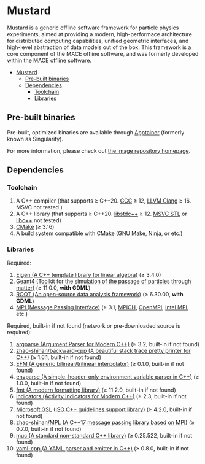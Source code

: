 # Mustard

Mustard is a generic offline software framework for particle physics experiments, aimed at providing a modern, high-performace architecture for distributed computing capabilities, unified geometric interfaces, and high-level abstraction of data models out of the box. This framework is a core component of the MACE offline software, and was formerly developed within the MACE offline software.

- [Mustard](#mustard)
  - [Pre-built binaries](#pre-built-binaries)
  - [Dependencies](#dependencies)
    - [Toolchain](#toolchain)
    - [Libraries](#libraries)

## Pre-built binaries

Pre-built, optimized binaries are available through [Apptainer](https://apptainer.org/) (formerly known as Singularity).

For more information, please check out [the image repository homepage](https://github.com/zhao-shihan/Mustard-apptainer).

## Dependencies

### Toolchain

1. A C++ compiler (that supports ≥ C++20. [GCC](https://gcc.gnu.org/) ≥ 12, [LLVM Clang](https://clang.llvm.org/) ≥ 16. MSVC not tested.)
2. A C++ library (that supports ≥ C++20. [libstdc++](https://gcc.gnu.org/onlinedocs/libstdc++/) ≥ 12. [MSVC STL](https://github.com/microsoft/STL) or [libc++](https://libcxx.llvm.org) not tested)
3. [CMake](https://cmake.org/) (≥ 3.16)
4. A build system compatible with CMake ([GNU Make](https://www.gnu.org/software/make/), [Ninja](https://ninja-build.org), or etc.)

### Libraries

Required:

1. [Eigen (A C++ template library for linear algebra)](https://eigen.tuxfamily.org/) (≥ 3.4.0)
2. [Geant4 (Toolkit for the simulation of the passage of particles through matter)](https://geant4.org/) (≥ 11.0.0, **with GDML**)
3. [ROOT (An open-source data analysis framework)](https://root.cern/) (≥ 6.30.00, **with GDML**)
4. [MPI (Message Passing Interface)](https://www.mpi-forum.org/) (≥ 3.1, [MPICH](https://www.mpich.org/), [OpenMPI](https://www.open-mpi.org/), [Intel MPI](https://www.intel.cn/content/www/cn/zh/developer/tools/oneapi/mpi-library.html), etc.)

Required, built-in if not found (network or pre-downloaded source is required):

1. [argparse (Argument Parser for Modern C++)](https://github.com/p-ranav/argparse) (≥ 3.2, built-in if not found)
2. [zhao-shihan/backward-cpp (A beautiful stack trace pretty printer for C++)](https://github.com/zhao-shihan/backward-cpp) (≥ 1.6.1, built-in if not found)
3. [EFM (A generic bilinear/trilinear interpolator)](https://github.com/zhao-shihan/EFM) (≥ 0.1.0, built-in if not found)
4. [envparse (A simple, header-only environment variable parser in C++)](https://github.com/zhao-shihan/envparse) (≥ 1.0.0, built-in if not found)
5. [fmt (A modern formatting library)](https://github.com/fmtlib/fmt) (≥ 11.2.0, built-in if not found)
6. [indicators (Activity Indicators for Modern C++)](https://github.com/p-ranav/indicators) (≥ 2.3, built-in if not found)
7. [Microsoft.GSL](https://github.com/Microsoft/GSL) ([ISO C++ guidelines support library](https://github.com/isocpp/CppCoreGuidelines/blob/master/CppCoreGuidelines.md#gsl-guidelines-support-library)) (≥ 4.2.0, built-in if not found)
8. [zhao-shihan/MPL (A C++17 message passing library based on MPI)](https://github.com/zhao-shihan/mpl) (≥ 0.7.0, built-in if not found)
9. [muc (A standard non-standard C++ library)](https://github.com/zhao-shihan/muc) (≥ 0.25.522, built-in if not found)
10. [yaml-cpp (A YAML parser and emitter in C++)](https://github.com/jbeder/yaml-cpp) (≥ 0.8.0, built-in if not found)
